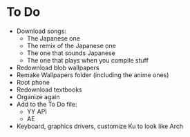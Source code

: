 # To Do
* Download songs:
  * The Japanese one
  * The remix of the Japanese one
  * The one that sounds Japanese
  * The one that plays when you compile stuff
* Redownload blob wallpapers
* Remake Wallpapers folder (including the anime ones)
* Root phone
* Redownload textbooks
* Organize again
* Add to the To Do file:
  * YY API
  * AE
* Keyboard, graphics drivers, customize Ku to look like Arch
